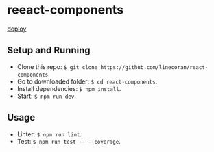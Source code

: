# reeact-components

[deploy](https://linecoran.github.io/react-components/)

## Setup and Running

- Clone this repo: `$ git clone https://github.com/linecoran/react-components`.
- Go to downloaded folder: `$ cd react-components`.
- Install dependencies: `$ npm install`.
- Start: `$ npm run dev`.

## Usage
- Linter: `$ npm run lint`.
- Test: `$ npm run test -- --coverage`.